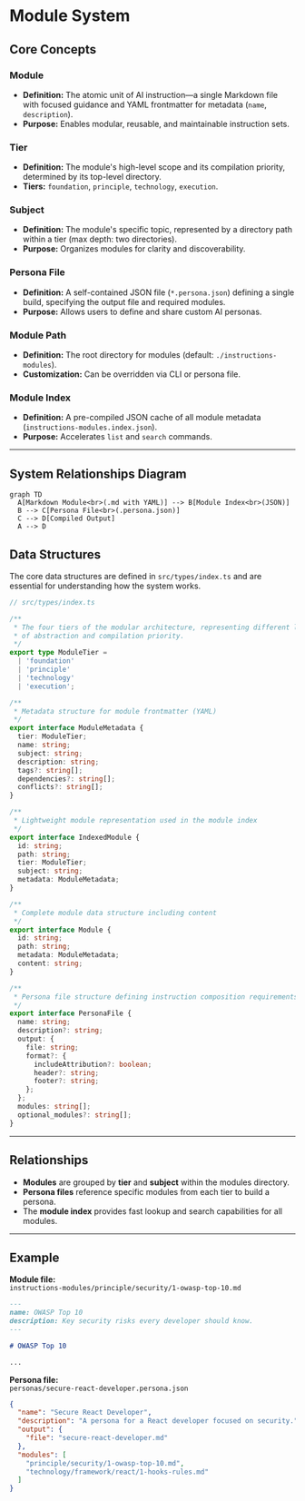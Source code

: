 # Module System

## Core Concepts

### Module

- **Definition:** The atomic unit of AI instruction—a single Markdown file with focused guidance and YAML frontmatter for metadata (`name`, `description`).
- **Purpose:** Enables modular, reusable, and maintainable instruction sets.

### Tier

- **Definition:** The module's high-level scope and its compilation priority, determined by its top-level directory.
- **Tiers:** `foundation`, `principle`, `technology`, `execution`.

### Subject

- **Definition:** The module's specific topic, represented by a directory path within a tier (max depth: two directories).
- **Purpose:** Organizes modules for clarity and discoverability.

### Persona File

- **Definition:** A self-contained JSON file (`*.persona.json`) defining a single build, specifying the output file and required modules.
- **Purpose:** Allows users to define and share custom AI personas.

### Module Path

- **Definition:** The root directory for modules (default: `./instructions-modules`).
- **Customization:** Can be overridden via CLI or persona file.

### Module Index

- **Definition:** A pre-compiled JSON cache of all module metadata (`instructions-modules.index.json`).
- **Purpose:** Accelerates `list` and `search` commands.

---

## System Relationships Diagram

```mermaid
graph TD
  A[Markdown Module<br>(.md with YAML)] --> B[Module Index<br>(JSON)]
  B --> C[Persona File<br>(.persona.json)]
  C --> D[Compiled Output]
  A --> D
```

## Data Structures

The core data structures are defined in `src/types/index.ts` and are essential for understanding how the system works.

```typescript
// src/types/index.ts

/**
 * The four tiers of the modular architecture, representing different levels
 * of abstraction and compilation priority.
 */
export type ModuleTier =
  | 'foundation'
  | 'principle'
  | 'technology'
  | 'execution';

/**
 * Metadata structure for module frontmatter (YAML)
 */
export interface ModuleMetadata {
  tier: ModuleTier;
  name: string;
  subject: string;
  description: string;
  tags?: string[];
  dependencies?: string[];
  conflicts?: string[];
}

/**
 * Lightweight module representation used in the module index
 */
export interface IndexedModule {
  id: string;
  path: string;
  tier: ModuleTier;
  subject: string;
  metadata: ModuleMetadata;
}

/**
 * Complete module data structure including content
 */
export interface Module {
  id: string;
  path: string;
  metadata: ModuleMetadata;
  content: string;
}

/**
 * Persona file structure defining instruction composition requirements
 */
export interface PersonaFile {
  name: string;
  description?: string;
  output: {
    file: string;
    format?: {
      includeAttribution?: boolean;
      header?: string;
      footer?: string;
    };
  };
  modules: string[];
  optional_modules?: string[];
}
```

---

## Relationships

- **Modules** are grouped by **tier** and **subject** within the modules directory.
- **Persona files** reference specific modules from each tier to build a persona.
- The **module index** provides fast lookup and search capabilities for all modules.

---

## Example

**Module file:**  
`instructions-modules/principle/security/1-owasp-top-10.md`

```markdown
---
name: OWASP Top 10
description: Key security risks every developer should know.
---

# OWASP Top 10

...
```

**Persona file:**  
`personas/secure-react-developer.persona.json`

```json
{
  "name": "Secure React Developer",
  "description": "A persona for a React developer focused on security.",
  "output": {
    "file": "secure-react-developer.md"
  },
  "modules": [
    "principle/security/1-owasp-top-10.md",
    "technology/framework/react/1-hooks-rules.md"
  ]
}
```
